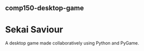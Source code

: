 ## comp150-desktop-game

# Sekai Saviour

A desktop game made collaboratively using Python and PyGame.

